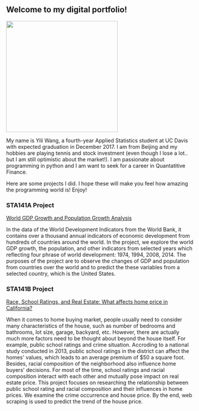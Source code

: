 ## Welcome to my digital portfolio!

<img src="http://yilimkad.github.io/yili.JPG" width="300">

My name is Yili Wang, a fourth-year Applied Statistics student at UC Davis with expected graduation in December 2017. I am from Beijing and my hobbies are playing tennis and stock investment (even though I lose a lot.. but I am still optimistic about the market!). I am passionate about programming in python and I am want to seek for a career in Quantatitive Finance. 

Here are some projects I did. I hope these will make you feel how amazing the programming world is! 
Enjoy!

### STA141A Project

<a href="http://yilimkad.github.io/ProjectReporta.pdf">World GDP Growth and Population Growth Analysis</a>

In the data of the World Development Indicators from the World Bank, it contains over a thousand annual indicators of economic development from hundreds of countries around the world. In the project, we explore the world GDP growth, the population, and other indicators from selected years which reflecting four phrase of world development: 1974, 1994, 2008, 2014. The purposes of the project are to observe the changes of GDP and population from countries over the world and to predict the these variables from a selected country, which is the United States. 


### STA141B Project

<a href="http://cjacquelineq.github.io/STA141B-Project-House-Price/STA+141B+Project+House+Price.html">Race, School Ratings, and Real Estate: What affects home price in California? </a>

When it comes to home buying market, people usually need to consider many characteristics of the house, such as number of bedrooms and bathrooms, lot size, garage, backyard, etc. However, there are actually much more factors need to be thought about beyond the house itself. For example, public school ratings and crime situation. Accroding to a national study conducted in 2013, public school ratings in the district can affect the homes' values, which leads to an average premium of $50 a square foot. Besides, racial composition of the neighborhood also influence home buyers' decisions. For most of the time, school ratings and racial composition interact with each other and mutually pose impact on real estate price. 
This project focuses on researching the relationship between public school rating and racial composition and their influences in home prices. We examine the crime occurrence and house price. By the end, web scraping is used to predict the trend of the house price.


